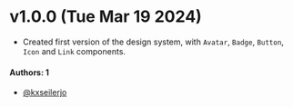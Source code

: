 # v1.0.0 (Tue Mar 19 2024)

- Created first version of the design system, with `Avatar`, `Badge`, `Button`, `Icon` and `Link` components.

#### Authors: 1

- [@kxseilerjo](https://github.com/kxseilerjo)
